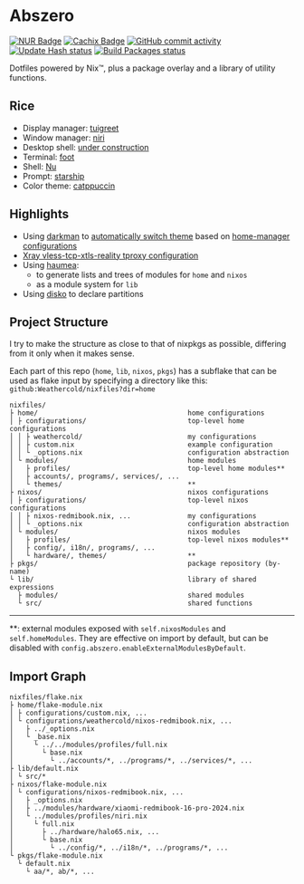 # Abszero

[![NUR Badge](https://img.shields.io/badge/NUR-abszero-lightblue?style=flat-square&logo=hack-the-box&logoColor=lightblue)](https://nur.nix-community.org/repos/abszero)
[![Cachix Badge](https://img.shields.io/badge/Cachix-abszero-lightblue?style=flat-square&logo=googlepubsub&logoColor=lightblue)](https://app.cachix.org/cache/abszero)
[![GitHub commit activity](https://img.shields.io/github/commit-activity/y/Weathercold/nixfiles?authorFilter=Weathercold&style=flat-square&label=My%20commits)](https://github.com/Weathercold/nixfiles/commits?author=Weathercold)
[![Update Hash status](https://img.shields.io/github/actions/workflow/status/Weathercold/nixfiles/update-hash.yml?style=flat-square&label=Update%20Hash)](https://github.com/Weathercold/nixfiles/actions/workflows/update-hash.yml)
[![Build Packages status](https://img.shields.io/github/actions/workflow/status/Weathercold/nixfiles/build-packages.yml?style=flat-square&label=Build%20Packages)](https://github.com/Weathercold/nixfiles/actions/workflows/build-packages.yml)

Dotfiles powered by Nix™, plus a package overlay and a library of utility
functions.

## Rice

- Display manager: [tuigreet](https://github.com/apognu/tuigreet)
- Window manager: [niri](https://github.com/YaLTeR/niri)
- Desktop shell: [under construction](https://github.com/Weathercold/cryosphere)
- Terminal: [foot](https://codeberg.org/dnkl/foot)
- Shell: [Nu](https://www.nushell.sh)
- Prompt: [starship](https://starship.rs)
- Color theme: [catppuccin](https://catppuccin.com)

## Highlights

- Using [darkman](https://gitlab.com/WhyNotHugo/darkman) to
  [automatically switch theme](home/modules/services/scheduling/darkman.nix) based on
  [home-manager configurations](home/configurations/weathercold/nixos-redmibook.nix)
- [Xray vless-tcp-xtls-reality tproxy configuration](nixos/modules/services/networking/xray)
- Using [haumea](https://github.com/nix-community/haumea):
  - to generate lists and trees of modules for `home` and `nixos`
  - as a module system for `lib`
- Using [disko](https://github.com/nix-community/disko) to declare partitions

## Project Structure

I try to make the structure as close to that of nixpkgs as possible,
differing from it only when it makes sense.

Each part of this repo (`home`, `lib`, `nixos`, `pkgs`) has a subflake that can
be used as flake input by specifying a directory like this:
`github:Weathercold/nixfiles?dir=home`

    nixfiles/
    ├ home/                                     home configurations
    │ ├ configurations/                         top-level home configurations
    │ │ ├ weathercold/                          my configurations
    │ │ ├ custom.nix                            example configuration
    │ │ └ _options.nix                          configuration abstraction
    │ └ modules/                                home modules
    │   ├ profiles/                             top-level home modules**
    │   ├ accounts/, programs/, services/, ...
    │   └ themes/                               **
    ├ nixos/                                    nixos configurations
    │ ├ configurations/                         top-level nixos configurations
    │ │ ├ nixos-redmibook.nix, ...              my configurations
    │ │ └ _options.nix                          configuration abstraction
    │ └ modules/                                nixos modules
    │   ├ profiles/                             top-level nixos modules**
    │   ├ config/, i18n/, programs/, ...
    │   └ hardware/, themes/                    **
    ├ pkgs/                                     package repository (by-name)
    └ lib/                                      library of shared expressions
      ├ modules/                                shared modules
      └ src/                                    shared functions

---

\*\*: external modules exposed with `self.nixosModules` and `self.homeModules`.
They are effective on import by default, but can be disabled with
`config.abszero.enableExternalModulesByDefault`.

## Import Graph

    nixfiles/flake.nix
    ├ home/flake-module.nix
    │ ├ configurations/custom.nix, ...
    │ └ configurations/weathercold/nixos-redmibook.nix, ...
    │   ├ ../_options.nix
    │   └ _base.nix
    │     └ ../../modules/profiles/full.nix
    │       └ base.nix
    │         └ ../accounts/*, ../programs/*, ../services/*, ...
    ├ lib/default.nix
    │ └ src/*
    ├ nixos/flake-module.nix
    │ └ configurations/nixos-redmibook.nix, ...
    │   ├ _options.nix
    │   ├ ../modules/hardware/xiaomi-redmibook-16-pro-2024.nix
    │   └ ../modules/profiles/niri.nix
    │     └ full.nix
    │       ├ ../hardware/halo65.nix, ...
    │       └ base.nix
    │         └ ../config/*, ../i18n/*, ../programs/*, ...
    └ pkgs/flake-module.nix
      └ default.nix
        └ aa/*, ab/*, ...
